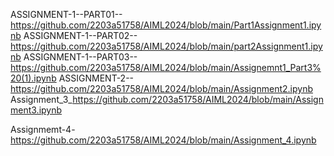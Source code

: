 ASSIGNMENT-1--PART01--https://github.com/2203a51758/AIML2024/blob/main/Part1Assignment1.ipynb
ASSIGNMENT-1--PART02--https://github.com/2203a51758/AIML2024/blob/main/part2Assignment1.ipynb
ASSIGNMENT-1--PART03--https://github.com/2203a51758/AIML2024/blob/main/Assignemnt1_Part3%20(1).ipynb
ASSIGNMENT-2--https://github.com/2203a51758/AIML2024/blob/main/Assignment2.ipynb
Assignment_3_https://github.com/2203a51758/AIML2024/blob/main/Assignment3.ipynb

Assignmemt-4-https://github.com/2203a51758/AIML2024/blob/main/Assignment_4.ipynb
